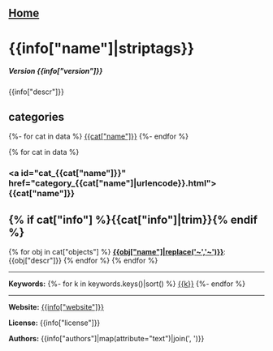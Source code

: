 [Home](https://ceammc.github.io/pd-help/) 
---

# {{info["name"]|striptags}}

##### Version {{info["version"]}}

{{info["descr"]}}

## categories

{%- for cat in data %}
[{{cat["name"]}}](#cat_{{cat["name"]}})
{%- endfor %}

{% for cat in data %}
### <a id="cat_{{cat["name"]}}" href="category_{{cat["name"]|urlencode}}.html">{{cat["name"]}}</a>
{% if cat["info"] %}{{cat["info"]|trim}}{% endif %}
---

{% for obj in cat["objects"] %}
[**{{obj["name"]|replace('~','\~')}}**]({{obj["name"]|urlencode}}.html): {{obj["descr"]}} 
{% endfor %}
{% endfor %}

---
**Keywords:**
{%- for k in keywords.keys()|sort() %}
[{{k}}](keywords/{{k|urlencode}}.html)
{%- endfor %}

---
**Website:** [{{info["website"]}}]({{info["website"]}})

**License:** {{info["license"]}}

**Authors:** {{info["authors"]|map(attribute="text")|join(', ')}}
